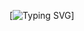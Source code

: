 [![Typing SVG](https://readme-typing-svg.demolab.com?font=Fira+Code&pause=1000&color=F70000&width=435&lines=B2+%F0%9F%92%8E;discord.gg%2Ft2g+%F0%9F%8E%AF)]

